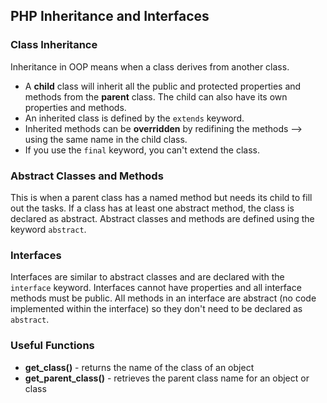 ## PHP Inheritance and Interfaces

### Class Inheritance
Inheritance in OOP means when a class derives from another class.

- A __child__ class will inherit all the public and protected properties and methods from the __parent__ class. The child can also have its own properties and methods.
- An inherited class is defined by the `extends` keyword.
- Inherited methods can be __overridden__ by redifining the methods --> using the same name in the child class.
- If you use the `final` keyword, you can't extend the class.

### Abstract Classes and Methods

This is when a parent class has a named method but needs its child to fill out the tasks. If a class has at least one abstract method, the class is declared as abstract. Abstract classes and methods are defined using the keyword `abstract`.

### Interfaces

Interfaces are similar to abstract classes and are declared with the `interface` keyword. Interfaces cannot have properties and all interface methods must be public. All methods in an interface are abstract (no code implemented within the interface) so they don't need to be declared as `abstract`.

### Useful Functions
- __get_class()__ - returns the name of the class of an object
- __get_parent_class()__ - retrieves the parent class name for an object or class
